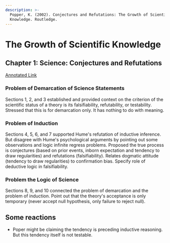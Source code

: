 ```yaml
---
description: >-
  Popper, K. (2002). Conjectures and Refutations: The Growth of Scientific
  Knowledge. Routledge.
---
```


# The Growth of Scientific Knowledge

## Chapter 1: Science: Conjectures and Refutations

[Annotated Link](https://drive.google.com/file/d/1lwLi85QZ7U3udAw\_J-gnaV7itiKw\_4pl/view?usp=sharing)

### Problem of Demarcation of Science Statements

Sections 1, 2, and 3 established and provided context on the criterion of the scientific status of a theory is its falsifiability, refutability, or testability. Stressed that this is for demarcation only. It has nothing to do with meaning.&#x20;

### Problem of Induction

Sections 4, 5, 6, and 7 supported Hume's refutation of inductive inference. But disagree with Hume's psychological arguments by pointing out some observations and logic infinite regress problems. Proposed the true process is conjectures (based on prior events, inborn expectation and tendency to draw regularities) and refutations (falsifiability). Relates dogmatic attitude (tendency to draw regularities) to confirmation bias. Specify role of deductive logic in falsifiability.&#x20;

### Problem the Logic of Science

Sections 8, 9, and 10 connected the problem of demarcation and the problem of induction. Point out that the theory's acceptance is only temporary (never accept null hypothesis, only failure to reject null).&#x20;

## Some reactions&#x20;

* Poper might be claiming the tendency is preceding inductive reasoning. But this tendency itself is not testable.&#x20;

##

